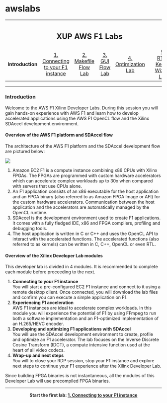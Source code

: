 # awslabs
<table style="width:100%">
  <tr>
    <th width="100%" colspan="7"><h2>XUP AWS F1 Labs</h2></th>
  </tr>
  <tr>
    <td width="15%" align="center"><b>Introduction</b></td>
    <td width="15%" align="center"><a href="Connecting_to_AWS_lab.md">1. Connecting to your F1 instance</a></td> 
    <td width="15%" align="center"><a href="Makefile_Flow_lab.md">2. Makefile Flow Lab</a></td>
    <td width="15%" align="center"><a href="GUI_Flow_lab.md">3. GUI Flow Lab</a></td>
    <td width="20%" align="center"><a href="Optimization_lab.md">4. Optimization Lab</a><td>
    <td width="20%" align="center"><a href="rtl_kernel_wizard_lab.md">5. RTL-Kernel Wizard Lab</a><td>
  </tr>
</table>

---------------------------------------
### Introduction

Welcome to the AWS F1 Xilinx Developer Labs. During this session you will gain hands-on experience with AWS F1 and learn how to develop accelerated applications using the AWS F1 OpenCL flow and the Xilinx SDAccel development environment.

#### Overview of the AWS F1 platform and SDAccel flow

The architecture of the AWS F1 platform and the SDAccel development flow are pictured below:

![](./images/introduction/f1_platform.png)

1. Amazon EC2 F1 is a compute instance combining x86 CPUs with Xilinx FPGAs. The FPGAs are programmed with custom hardware accelerators which can accelerate complex workloads up to 30x when compared with servers that use CPUs alone. 
2. An F1 application consists of an x86 executable for the host application and an FPGA binary (also referred to as Amazon FPGA Image or AFI) for the custom hardware accelerators. Communication between the host application and the accelerators are automatically managed by the OpenCL runtime.
3. SDAccel is the development environment used to create F1 applications. It comes with a fully fledged IDE, x86 and FPGA compilers, profiling and debugging tools.
4. The host application is written in C or C++ and uses the OpenCL API to interact with the accelerated functions. The accelerated functions (also referred to as kernels) can be written in C, C++, OpenCL or even RTL.


#### Overview of the Xilinx Developer Lab modules

This developer lab is divided in 4 modules. It is recommended to complete each module before proceeding to the next.

1. **Connecting to your F1 instance** \
You will start a pre-configured EC2 F1 instance and connect to it using a remote desktop client. Once connected, you will download the lab files and confirm you can execute a simple application on F1.
1. **Experiencing F1 acceleration** \
AWS F1 instances are ideal to accelerate complex workloads. In this module you will experience the potential of F1 by using FFmpeg to run both a software implementation and an F1-optimized implementation of an H.265/HEVC encoder. 
1. **Developing and optimizing F1 applications with SDAccel** \
You will use the SDAccel development environment to create, profile and optimize an F1 accelerator. The lab focuses on the Inverse Discrete Cosine Transform (IDCT), a compute intensive function used at the heart of all video codecs.
1. **Wrap-up and next steps** \
You will to close your RDP session, stop your F1 instance and explore next steps to continue your F1 experience after the Xilinx Developer Lab.

Since building FPGA binaries is not instantaneous, all the modules of this Developer Lab will use precompiled FPGA binaries.

---------------------------------------

<p align="center"><b>
Start the first lab: <a href="Connecting_to_AWS_lab.md">1. Connecting to your F1 instance</a>
</b></p>

